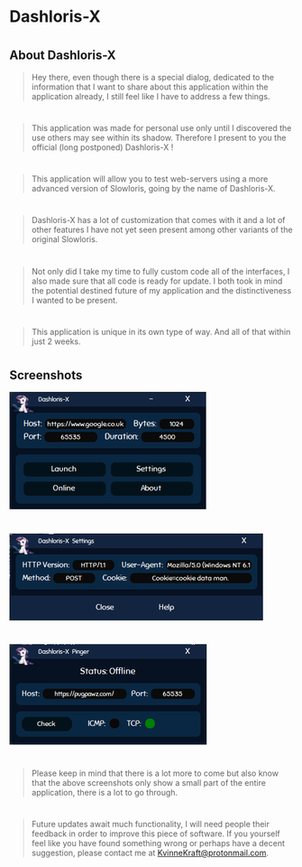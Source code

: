 # Dashloris-X
#
## About Dashloris-X
>Hey there, even though there is a special dialog, dedicated
>to the information that I want to share about this application
>within the application already, I still feel like I have to
>address a few things.
#
>This application was made for personal use only until I discovered
>the use others may see within its shadow.  Therefore I present to
>you the official (long postponed) Dashloris-X !
#
>This application will allow you to test web-servers using a more
>advanced version of Slowloris, going by the name of Dashloris-X.
#
>Dashloris-X has a lot of customization that comes with it and a lot
>of other features I have not yet seen present among other variants of
>the original Slowloris.
#
>Not only did I take my time to fully custom code all of the interfaces, I
>also made sure that all code is ready for update.  I both took in mind the 
>potential destined future of my application and the distinctiveness I wanted
>to be present.  
#
>This application is unique in its own type of way.  And all of that within
>just 2 weeks.
#
## Screenshots
![Main GUI](Screenshots/main-gui.png)
#
![Settings GUI](Screenshots/settings-gui.png)
#
![Ping GUI](Screenshots/ping-gui.png)
#
>Please keep in mind that there is a lot more to come but also
>know that the above screenshots only show a small part of the 
>entire application, there is a lot to go through.  
#
>Future updates await much functionality, I will need people their 
>feedback in order to improve this piece of software.  If you yourself
>feel like you have found something wrong or perhaps have a decent
>suggestion, please contact me at KvinneKraft@protonmail.com.